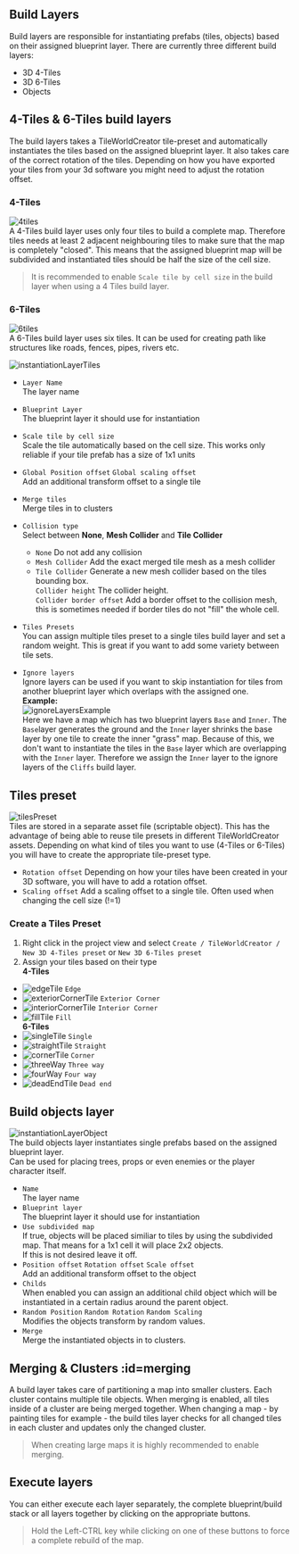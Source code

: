 ## Build Layers
Build layers are responsible for instantiating prefabs (tiles, objects) based on their assigned blueprint layer. 
There are currently three different build layers:  

+ 3D 4-Tiles
+ 3D 6-Tiles
+ Objects


## 4-Tiles & 6-Tiles build layers  
The build layers takes a TileWorldCreator tile-preset and automatically instantiates the tiles based on the assigned blueprint layer. It also takes care of the correct rotation of the tiles. Depending on how you have exported your tiles from your 3d software you might need to adjust the rotation offset. 

### 4-Tiles  
![4tiles](img/new4Tiles.png)  
A 4-Tiles build layer uses only four tiles to build a complete map. Therefore tiles needs at least 2 adjacent neighbouring tiles to make sure that the map is completely "closed". This means that the assigned blueprint map will be subdivided and instantiated tiles should be half the size of the cell size.  
> It is recommended to enable `Scale tile by cell size` in the build layer when using a 4 Tiles build layer.  

### 6-Tiles  
![6tiles](img/new6Tiles.png)  
A 6-Tiles build layer uses six tiles. It can be used for creating path like structures like roads, fences, pipes, rivers etc.  
  
![instantiationLayerTiles](img/buildLayer.png)

+ `Layer Name`  
  The layer name  
+ `Blueprint Layer`  
  The blueprint layer it should use for instantiation  
+ `Scale tile by cell size`  
  Scale the tile automatically based on the cell size. This works only reliable if your tile prefab has a size of 1x1 units
+ `Global Position offset` `Global scaling offset`  
  Add an additional transform offset to a single tile  
+ `Merge tiles`  
  Merge tiles in to clusters  
+ `Collision type`  
  Select between **None**, **Mesh Collider** and **Tile Collider**  
  + `None` Do not add any collision  
  + `Mesh Collider` Add the exact merged tile mesh as a mesh collider  
  + `Tile Collider` Generate a new mesh collider based on the tiles bounding box.  
    `Collider height` The collider height.  
    `Collider border offset` Add a border offset to the collision mesh, this is sometimes needed if border tiles do not "fill" the whole cell.  
  
+ `Tiles Presets`  
  You can assign multiple tiles preset to a single tiles build layer and set a random weight. This is great if you want to add some variety between tile sets.  
+ `Ignore layers`  
  Ignore layers can be used if you want to skip instantiation for tiles from another blueprint layer which overlaps with the assigned one.  
  **Example:**  
  ![ignoreLayersExample](img/ignoreLayersExample.png)  
Here we have a map which has two blueprint layers `Base` and `Inner`. The `Base`layer generates the ground and the `Inner` layer shrinks the base layer by one tile to create the inner "grass" map. Because of this, we don't want to instantiate the tiles in the `Base` layer which are overlapping with the `Inner` layer. Therefore we assign the `Inner` layer to the ignore layers of the `Cliffs` build layer.  
  
  
## Tiles preset  
![tilesPreset](img/tilesPreset.png)  
Tiles are stored in a separate asset file (scriptable object). This has the advantage of being able to reuse tile presets 
in different TileWorldCreator assets. Depending on what kind of tiles you want to use (4-Tiles or 6-Tiles) you will have to create the appropriate tile-preset type.

  + `Rotation offset` Depending on how your tiles have been created in your 3D software, you will have to add a rotation offset.
  + `Scaling offset` Add a scaling offset to a single tile. Often used when changing the cell size (!=1)

### Create a Tiles Preset
1. Right click in the project view and select `Create / TileWorldCreator / New 3D 4-Tiles preset` or `New 3D 6-Tiles preset`  
2. Assign your tiles based on their type  
**4-Tiles**  
+ ![edgeTile](img/edgeTile.png) `Edge`  
+ ![exteriorCornerTile](img/exteriorCornerTile.png) `Exterior Corner`    
+ ![interiorCornerTile](img/interiorCornerTile.png) `Interior Corner`  
+ ![fillTile](img/fillTile.png) `Fill`  
**6-Tiles**
+ ![singleTile](img/singleTile.png) `Single`  
+ ![straightTile](img/straightTile.png) `Straight`  
+ ![cornerTile](img/cornerTile.png) `Corner`  
+ ![threeWay](img/threeWayTile.png) `Three way`  
+ ![fourWay](img/fourWayTile.png) `Four way`  
+ ![deadEndTile](img/deadEndTile.png) `Dead end`  
  
## Build objects layer
![instantiationLayerObject](img/instantiationLayerObjects.png)  
The build objects layer instantiates single prefabs based on the assigned blueprint layer.  
Can be used for placing trees, props or even enemies or the player character itself.
  
+ `Name`  
  The layer name  
+ `Blueprint layer`  
  The blueprint layer it should use for instantiation  
+ `Use subdivided map`  
If true, objects will be placed similiar to tiles by using the subdivided map. That means for a 1x1 cell it will place 2x2 objects.  
If this is not desired leave it off.  
+ `Position offset` `Rotation offset` `Scale offset`  
  Add an additional transform offset to the object  
+ `Childs`  
  When enabled you can assign an additional child object which will be instantiated in a certain radius around the parent object.  
+ `Random Position` `Random Rotation` `Random Scaling`  
  Modifies the objects transform by random values.  
+ `Merge`  
  Merge the instantiated objects in to clusters.  

## Merging & Clusters :id=merging
A build layer takes care of partitioning a map into smaller clusters. Each cluster contains multiple tile objects. When merging is enabled, all tiles inside of a cluster are being merged together.  When changing a map - by painting tiles for example - the build tiles layer checks for all changed tiles in each cluster and updates only the changed cluster. 
> When creating large maps it is highly recommended to enable merging. 


## Execute layers

You can either execute each layer separately, the complete blueprint/build stack or all layers together by clicking on the appropriate buttons.
> Hold the Left-CTRL key while clicking on one of these buttons to force a complete rebuild of the map.

